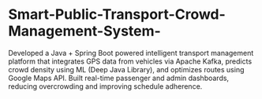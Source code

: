 # Smart-Public-Transport-Crowd-Management-System-
Developed a Java + Spring Boot powered intelligent transport management platform that integrates GPS data from vehicles via Apache Kafka, predicts crowd density using ML (Deep Java Library), and optimizes routes using Google Maps API. Built real-time passenger and admin dashboards, reducing overcrowding and improving schedule adherence.

